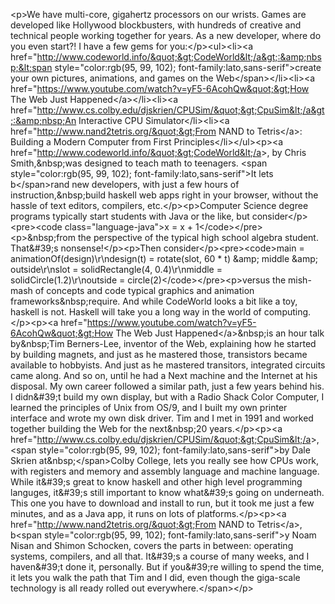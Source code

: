 &lt;p&gt;We have multi-core, gigahertz processors on our wrists. Games are developed like Hollywood blockbusters, with hundreds of creative and technical people working together for years. As a new developer, where do you even start?! I have a few gems for you:&lt;/p&gt;&lt;ul&gt;&lt;li&gt;&lt;a href=&quot;http://www.codeworld.info/&quot;&gt;CodeWorld&lt;/a&gt;:&amp;nbsp;&lt;span style=&quot;color:rgb(95, 99, 102); font-family:lato,sans-serif&quot;&gt;create your own pictures, animations, and games on the Web&lt;/span&gt;&lt;/li&gt;&lt;li&gt;&lt;a href=&quot;https://www.youtube.com/watch?v=yF5-6AcohQw&quot;&gt;How The Web Just Happened&lt;/a&gt;&lt;/li&gt;&lt;li&gt;&lt;a href=&quot;http://www.cs.colby.edu/djskrien/CPUSim/&quot;&gt;CpuSim&lt;/a&gt;:&amp;nbsp;An Interactive CPU Simulator&lt;/li&gt;&lt;li&gt;&lt;a href=&quot;http://www.nand2tetris.org/&quot;&gt;From NAND to Tetris&lt;/a&gt;: Building a Modern Computer from First Principles&lt;/li&gt;&lt;/ul&gt;&lt;p&gt;&lt;a href=&quot;http://www.codeworld.info/&quot;&gt;CodeWorld&lt;/a&gt;, by Chris Smith,&amp;nbsp;was designed to teach math to teenagers. &lt;span style=&quot;color:rgb(95, 99, 102); font-family:lato,sans-serif&quot;&gt;It lets b&lt;/span&gt;rand new developers, with just a few hours of instruction,&amp;nbsp;build haskell web apps right in your browser, without the hassle of text editors, compilers, etc.&lt;/p&gt;&lt;p&gt;Computer Science degree programs typically start students with Java or the like, but consider&lt;/p&gt;&lt;pre&gt;&lt;code class=&quot;language-java&quot;&gt;x = x + 1&lt;/code&gt;&lt;/pre&gt;&lt;p&gt;&amp;nbsp;from the perspective of the typical high school algebra student. That&amp;#39;s nonsense!&lt;/p&gt;&lt;p&gt;Then consider&lt;/p&gt;&lt;pre&gt;&lt;code&gt;main      = animationOf(design)\r\ndesign(t) = rotate(slot, 60 * t) &amp;amp; middle &amp;amp; outside\r\nslot      = solidRectangle(4, 0.4)\r\nmiddle    = solidCircle(1.2)\r\noutside   = circle(2)&lt;/code&gt;&lt;/pre&gt;&lt;p&gt;versus the mish-mash of concepts and code typical graphics and animation frameworks&amp;nbsp;require. And while CodeWorld looks a bit like a toy, haskell is not. Haskell will take you a long way in the world of computing.&lt;/p&gt;&lt;p&gt;&lt;a href=&quot;https://www.youtube.com/watch?v=yF5-6AcohQw&quot;&gt;How The Web Just Happened&lt;/a&gt;&amp;nbsp;is an hour talk by&amp;nbsp;Tim Berners-Lee, inventor of the Web, explaining how he started by building magnets, and just as he mastered those, transistors became available to hobbyists. And just as he mastered transitors, integrated circuits came along. And so on, until he had a Next machine and the Internet at his disposal. My own career followed a similar path, just a few years behind his. I didn&amp;#39;t build my own display, but with a Radio Shack Color Computer, I learned the principles of Unix from OS/9, and I built my own printer interface and wrote my own disk driver. Tim and I met in 1991 and worked together building the Web for the next&amp;nbsp;20 years.&lt;/p&gt;&lt;p&gt;&lt;a href=&quot;http://www.cs.colby.edu/djskrien/CPUSim/&quot;&gt;CpuSim&lt;/a&gt;, &lt;span style=&quot;color:rgb(95, 99, 102); font-family:lato,sans-serif&quot;&gt;by Dale Skrien at&amp;nbsp;&lt;/span&gt;Colby College, lets you really see how CPUs work, with registers and memory and assembly language and machine language. While it&amp;#39;s great to know haskell and other high level programming languges, it&amp;#39;s still important to know what&amp;#39;s going on underneath. This one you have to download and install to run, but it took me just a few minutes, and as a Java app, it runs on lots of platforms.&lt;/p&gt;&lt;p&gt;&lt;a href=&quot;http://www.nand2tetris.org/&quot;&gt;From NAND to Tetris&lt;/a&gt;, b&lt;span style=&quot;color:rgb(95, 99, 102); font-family:lato,sans-serif&quot;&gt;y Noam Nisan and Shimon Schocken, covers the parts in between: operating systems, compilers, and all that. It&amp;#39;s a course of many weeks, and I haven&amp;#39;t done it, personally. But if you&amp;#39;re willing to spend the time, it lets you walk the path that Tim and I did, even though the giga-scale technology is all ready rolled out everywhere.&lt;/span&gt;&lt;/p&gt;
